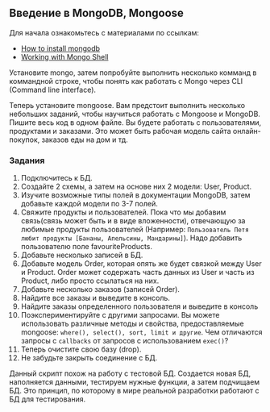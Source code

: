 ## Введение в MongoDB, Mongoose

Для начала ознакомьтесь с материалами по ссылкам:

* [How to install mongodb](https://www.digitalocean.com/community/tutorials/how-to-install-mongodb-on-ubuntu-18-04)
* [Working with Mongo Shell](https://docs.mongodb.com/manual/mongo/#working-with-the-mongo-shell)

Установите mongo, затем попробуйте выполнить несколько комманд в коммандной строке, чтобы понять как работать с Mongo через CLI (Command line interface). 

Теперь установите mongoose. Вам предстоит выполнить несколько небольших заданий, чтобы научиться работать с Mongoose и MongoDB. Пишите весь код в одном файле. Вы будете работать с пользователями, продуктами и заказами. Это может быть рабочая модель сайта онлайн-покупок, заказов еды на дом и тд.

### Задания

1. Подключитесь к БД.
2. Создайте 2 схемы, а затем на основе них 2 модели: User, Product.
3. Изучите возможные типы полей в документации MongoDB, затем добавьте каждой модели по 3-7 полей.
4. Свяжите продукты и пользователей. Пока что мы добавим связь(связь может быть и в виде вложенности), отвечающую за любимые продукты пользователей (Например: `Пользователь Петя любит продукты [Бананы, Апельсины, Мандарины]`). Надо добавить пользователю поле favouriteProducts.
5. Добавьте несколько записей в БД.
6. Добавьте модель Order, которая опять же будет связкой между User и Product. Order может содержать часть данных из User и часть из Product, либо просто ссылаться на них.
7. Добавьте несколько заказов (записей Order).
8. Найдите все заказы и выведите в консоль.
9. Найдите заказы определенного пользователя и выведите в консоль
10. Поэкспериментируйте с другими запросами. Вы можете использовать различные методы и свойства, предоставляемые mongoose: `where(), select(), sort, limit и другие`. Чем отличаются запросы с `callbacks` от запросов с использованием `exec()`? 
11. Теперь очистите свою базу (drop).
12. Не забудьте закрыть соединение с БД.

Данный скрипт похож на работу с тестовой БД. Создается новая БД, наполняется данными, тестируем нужные функции, а затем подчищаем БД. Это принцип, по которому в мире реальной разработки работают с БД для тестирования.
